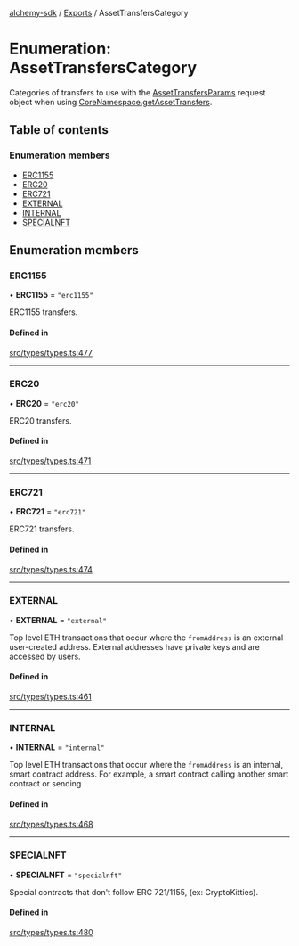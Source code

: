 [alchemy-sdk](../README.md) / [Exports](../modules.md) / AssetTransfersCategory

# Enumeration: AssetTransfersCategory

Categories of transfers to use with the [AssetTransfersParams](../interfaces/AssetTransfersParams.md) request
object when using [CoreNamespace.getAssetTransfers](../classes/CoreNamespace.md#getassettransfers).

## Table of contents

### Enumeration members

- [ERC1155](AssetTransfersCategory.md#erc1155)
- [ERC20](AssetTransfersCategory.md#erc20)
- [ERC721](AssetTransfersCategory.md#erc721)
- [EXTERNAL](AssetTransfersCategory.md#external)
- [INTERNAL](AssetTransfersCategory.md#internal)
- [SPECIALNFT](AssetTransfersCategory.md#specialnft)

## Enumeration members

### ERC1155

• **ERC1155** = `"erc1155"`

ERC1155 transfers.

#### Defined in

[src/types/types.ts:477](https://github.com/alchemyplatform/alchemy-sdk-js/blob/fb68bb4a/src/types/types.ts#L477)

___

### ERC20

• **ERC20** = `"erc20"`

ERC20 transfers.

#### Defined in

[src/types/types.ts:471](https://github.com/alchemyplatform/alchemy-sdk-js/blob/fb68bb4a/src/types/types.ts#L471)

___

### ERC721

• **ERC721** = `"erc721"`

ERC721 transfers.

#### Defined in

[src/types/types.ts:474](https://github.com/alchemyplatform/alchemy-sdk-js/blob/fb68bb4a/src/types/types.ts#L474)

___

### EXTERNAL

• **EXTERNAL** = `"external"`

Top level ETH transactions that occur where the `fromAddress` is an
external user-created address. External addresses have private keys and are
accessed by users.

#### Defined in

[src/types/types.ts:461](https://github.com/alchemyplatform/alchemy-sdk-js/blob/fb68bb4a/src/types/types.ts#L461)

___

### INTERNAL

• **INTERNAL** = `"internal"`

Top level ETH transactions that occur where the `fromAddress` is an
internal, smart contract address. For example, a smart contract calling
another smart contract or sending

#### Defined in

[src/types/types.ts:468](https://github.com/alchemyplatform/alchemy-sdk-js/blob/fb68bb4a/src/types/types.ts#L468)

___

### SPECIALNFT

• **SPECIALNFT** = `"specialnft"`

Special contracts that don't follow ERC 721/1155, (ex: CryptoKitties).

#### Defined in

[src/types/types.ts:480](https://github.com/alchemyplatform/alchemy-sdk-js/blob/fb68bb4a/src/types/types.ts#L480)
